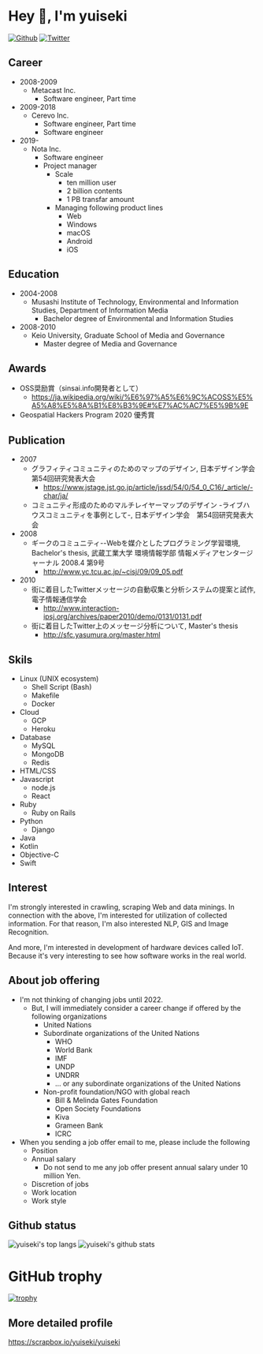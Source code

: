 # Hey 👋, I'm yuiseki

[![Github](https://img.shields.io/github/followers/yuiseki?label=Follow&style=social)](https://github.com/yuiseki)
[![Twitter](https://img.shields.io/twitter/follow/yuiseki_?style=social)](https://twitter.com/yuiseki_)


## Career
- 2008-2009
  - Metacast Inc.
    - Software engineer, Part time
- 2009-2018
  - Cerevo Inc.
    - Software engineer, Part time
    - Software engineer
- 2019-
  - Nota Inc.
    - Software engineer
    - Project manager
      - Scale
        - ten million user
        - 2 billion contents
        - 1 PB transfar amount
      - Managing following product lines
        - Web
        - Windows
        - macOS
        - Android
        - iOS


## Education
- 2004-2008
  - Musashi Institute of Technology, Environmental and Information Studies, Department of Information Media
    - Bachelor degree of Environmental and Information Studies
- 2008-2010
  - Keio University, Graduate School of Media and Governance
    - Master degree of Media and Governance


## Awards
- OSS奨励賞（sinsai.info開発者として）
  - https://ja.wikipedia.org/wiki/%E6%97%A5%E6%9C%ACOSS%E5%A5%A8%E5%8A%B1%E8%B3%9E#%E7%AC%AC7%E5%9B%9E
- Geospatial Hackers Program 2020 優秀賞


## Publication
- 2007
  - グラフィティコミュニティのためのマップのデザイン, 日本デザイン学会　第54回研究発表大会
    - https://www.jstage.jst.go.jp/article/jssd/54/0/54_0_C16/_article/-char/ja/
  - コミュニティ形成のためのマルチレイヤーマップのデザイン -ライブハウスコミュニティを事例として-, 日本デザイン学会　第54回研究発表大会
- 2008
  - ギークのコミュニティ--Webを媒介としたプログラミング学習環境, Bachelor's thesis, 武蔵工業大学 環境情報学部 情報メディアセンタージャーナル 2008.4 第9号
    - http://www.yc.tcu.ac.jp/~cisj/09/09_05.pdf
- 2010
  - 街に着目したTwitterメッセージの自動収集と分析システムの提案と試作, 電子情報通信学会
    - http://www.interaction-ipsj.org/archives/paper2010/demo/0131/0131.pdf
  - 街に着目したTwitter上のメッセージ分析について, Master's thesis
    - http://sfc.yasumura.org/master.html


## Skils
- Linux (UNIX ecosystem)
  - Shell Script (Bash)
  - Makefile
  - Docker
- Cloud
  - GCP
  - Heroku
- Database
  - MySQL
  - MongoDB
  - Redis
- HTML/CSS
- Javascript
  - node.js
  - React
- Ruby
  - Ruby on Rails
- Python
  - Django
- Java
- Kotlin
- Objective-C
- Swift


## Interest
I'm strongly interested in crawling, scraping Web and data minings.
In connection with the above, I'm interested for utilization of collected information.
For that reason, I'm also interested NLP, GIS and Image Recognition.

And more, I'm interested in development of hardware devices called IoT.
Because it's very interesting to see how software works in the real world.


## About job offering
- I'm not thinking of changing jobs until 2022.
  - But, I will immediately consider a career change if offered by the following organizations
    - United Nations
    - Subordinate organizations of the United Nations
      - WHO
      - World Bank
      - IMF
      - UNDP
      - UNDRR
      - ... or any subordinate organizations of the United Nations
    - Non-profit foundation/NGO with global reach
      - Bill & Melinda Gates Foundation
      - Open Society Foundations
      - Kiva
      - Grameen Bank
      - ICRC
- When you sending a job offer email to me, please include the following
  - Position
  - Annual salary
    - Do not send to me any job offer present annual salary under 10 million Yen.
  - Discretion of jobs
  - Work location
  - Work style


## Github status

![yuiseki's top langs](https://github-readme-stats.vercel.app/api/top-langs/?username=yuiseki&exclude_repo=unity-oculus-quest-template&hide=c&langs_count=5)
![yuiseki's github stats](https://github-readme-stats.vercel.app/api?username=yuiseki&show_icons=true&count_private=true&line_height=40)


# GitHub trophy
[![trophy](https://github-profile-trophy.vercel.app/?username=yuiseki)](https://github.com/ryo-ma/github-profile-trophy)


## More detailed profile

https://scrapbox.io/yuiseki/yuiseki

